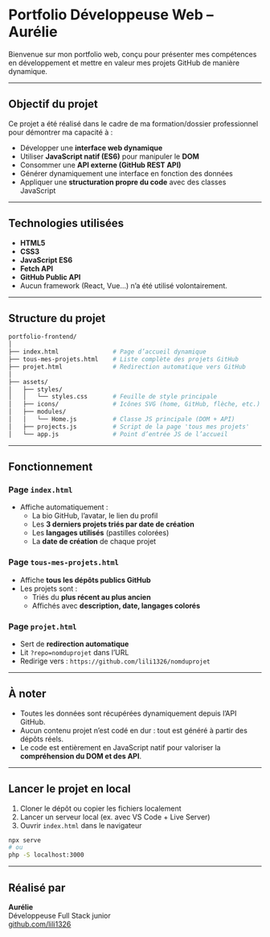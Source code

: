 # Portfolio Développeuse Web – Aurélie

Bienvenue sur mon portfolio web, conçu pour présenter mes compétences en développement et mettre en valeur mes projets GitHub de manière dynamique.

---

## Objectif du projet

Ce projet a été réalisé dans le cadre de ma formation/dossier professionnel pour démontrer ma capacité à :

- Développer une **interface web dynamique**
- Utiliser **JavaScript natif (ES6)** pour manipuler le **DOM**
- Consommer une **API externe (GitHub REST API)**
- Générer dynamiquement une interface en fonction des données
- Appliquer une **structuration propre du code** avec des classes JavaScript

---

## Technologies utilisées

- **HTML5**
- **CSS3**
- **JavaScript ES6**
- **Fetch API**
- **GitHub Public API**
- Aucun framework (React, Vue…) n’a été utilisé volontairement.

---

## Structure du projet

```bash
portfolio-frontend/
│
├── index.html               # Page d’accueil dynamique
├── tous-mes-projets.html    # Liste complète des projets GitHub
├── projet.html              # Redirection automatique vers GitHub
│
├── assets/
│   ├── styles/
│   │   └── styles.css       # Feuille de style principale
│   ├── icons/               # Icônes SVG (home, GitHub, flèche, etc.)
│   ├── modules/
│   │   └── Home.js          # Classe JS principale (DOM + API)
│   ├── projects.js          # Script de la page 'tous mes projets'
│   └── app.js               # Point d’entrée JS de l’accueil
```

---

## Fonctionnement

### Page `index.html`

- Affiche automatiquement :
  - La bio GitHub, l’avatar, le lien du profil
  - Les **3 derniers projets triés par date de création**
  - Les **langages utilisés** (pastilles colorées)
  - La **date de création** de chaque projet

### Page `tous-mes-projets.html`

- Affiche **tous les dépôts publics GitHub**
- Les projets sont :
  - Triés du **plus récent au plus ancien**
  - Affichés avec **description, date, langages colorés**

### Page `projet.html`

- Sert de **redirection automatique**
- Lit `?repo=nomduprojet` dans l’URL
- Redirige vers : `https://github.com/lili1326/nomduprojet`

---

## À noter

- Toutes les données sont récupérées dynamiquement depuis l’API GitHub.
- Aucun contenu projet n’est codé en dur : tout est généré à partir des dépôts réels.
- Le code est entièrement en JavaScript natif pour valoriser la **compréhension du DOM et des API**.

---

## Lancer le projet en local

1. Cloner le dépôt ou copier les fichiers localement
2. Lancer un serveur local (ex. avec VS Code + Live Server)
3. Ouvrir `index.html` dans le navigateur

```bash
npx serve
# ou
php -S localhost:3000
```

---

## Réalisé par

**Aurélie**  
Développeuse Full Stack junior  
[github.com/lili1326](https://github.com/lili1326)
